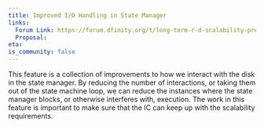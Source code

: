 ```yaml
---
title: Improved I/O Handling in State Manager
links:
  Forum Link: https://forum.dfinity.org/t/long-term-r-d-scalability-proposal/9387
  Proposal:
eta: 
is_community: false
---
```


This feature is a collection of improvements to how we interact with the disk in the state manager. By reducing the number of interactions, or taking them out of the state machine loop, we can reduce the instances where the state manager blocks, or otherwise interferes with, execution. The work in this feature is important to make sure that the IC can keep up with the scalability requirements.
